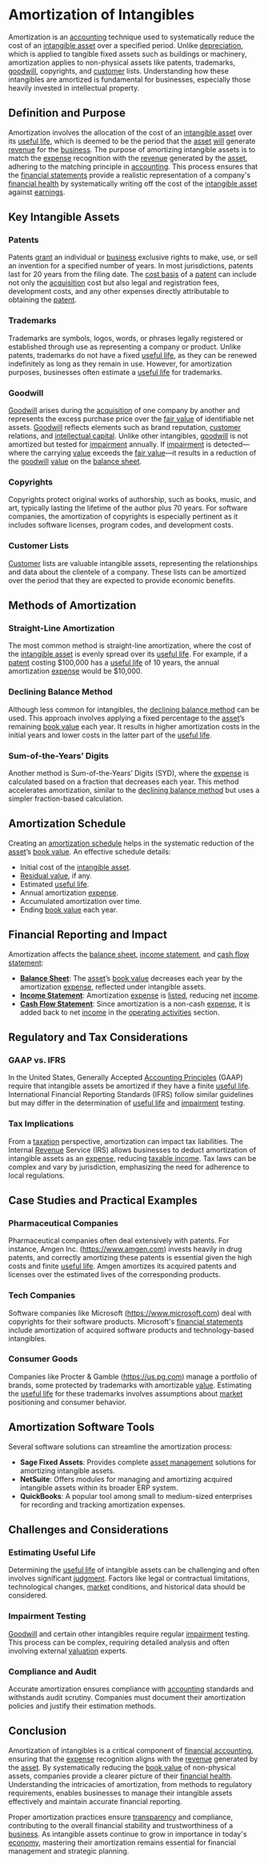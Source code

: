 # Amortization of Intangibles

Amortization is an [accounting](../a/accounting.md) technique used to systematically reduce the cost of an [intangible asset](../i/intangible_asset.md) over a specified period. Unlike [depreciation](../d/depreciation.md), which is applied to tangible fixed assets such as buildings or machinery, amortization applies to non-physical assets like patents, trademarks, [goodwill](../g/goodwill.md), copyrights, and [customer](../c/customer.md) lists. Understanding how these intangibles are amortized is fundamental for businesses, especially those heavily invested in intellectual property.

## Definition and Purpose

Amortization involves the allocation of the cost of an [intangible asset](../i/intangible_asset.md) over its [useful life](../u/useful_life.md), which is deemed to be the period that the [asset](../a/asset.md) [will](../w/will.md) generate [revenue](../r/revenue.md) for the [business](../b/business.md). The purpose of amortizing intangible assets is to match the [expense](../e/expense.md) recognition with the [revenue](../r/revenue.md) generated by the [asset](../a/asset.md), adhering to the matching principle in [accounting](../a/accounting.md). This process ensures that the [financial statements](../f/financial_statements.md) provide a realistic representation of a company's [financial health](../f/financial_health.md) by systematically writing off the cost of the [intangible asset](../i/intangible_asset.md) against [earnings](../e/earnings.md).

## Key Intangible Assets

### Patents

Patents [grant](../g/grant.md) an individual or [business](../b/business.md) exclusive rights to make, use, or sell an invention for a specified number of years. In most jurisdictions, patents last for 20 years from the filing date. The [cost basis](../c/cost_basis.md) of a [patent](../p/patent.md) can include not only the [acquisition](../a/acquisition.md) cost but also legal and registration fees, development costs, and any other expenses directly attributable to obtaining the [patent](../p/patent.md).

### Trademarks

Trademarks are symbols, logos, words, or phrases legally registered or established through use as representing a company or product. Unlike patents, trademarks do not have a fixed [useful life](../u/useful_life.md), as they can be renewed indefinitely as long as they remain in use. However, for amortization purposes, businesses often estimate a [useful life](../u/useful_life.md) for trademarks.

### Goodwill

[Goodwill](../g/goodwill.md) arises during the [acquisition](../a/acquisition.md) of one company by another and represents the excess purchase price over the [fair value](../f/fair_value.md) of identifiable net assets. [Goodwill](../g/goodwill.md) reflects elements such as brand reputation, [customer](../c/customer.md) relations, and [intellectual capital](../i/intellectual_capital.md). Unlike other intangibles, [goodwill](../g/goodwill.md) is not amortized but tested for [impairment](../i/impairment.md) annually. If [impairment](../i/impairment.md) is detected—where the carrying [value](../v/value.md) exceeds the [fair value](../f/fair_value.md)—it results in a reduction of the [goodwill](../g/goodwill.md) [value](../v/value.md) on the [balance sheet](../b/balance_sheet.md).

### Copyrights

Copyrights protect original works of authorship, such as books, music, and art, typically lasting the lifetime of the author plus 70 years. For software companies, the amortization of copyrights is especially pertinent as it includes software licenses, program codes, and development costs.

### Customer Lists

[Customer](../c/customer.md) lists are valuable intangible assets, representing the relationships and data about the clientele of a company. These lists can be amortized over the period that they are expected to provide economic benefits.

## Methods of Amortization

### Straight-Line Amortization

The most common method is straight-line amortization, where the cost of the [intangible asset](../i/intangible_asset.md) is evenly spread over its [useful life](../u/useful_life.md). For example, if a [patent](../p/patent.md) costing $100,000 has a [useful life](../u/useful_life.md) of 10 years, the annual amortization [expense](../e/expense.md) would be $10,000.

### Declining Balance Method

Although less common for intangibles, the [declining balance method](../d/declining_balance_method.md) can be used. This approach involves applying a fixed percentage to the [asset](../a/asset.md)’s remaining [book value](../b/book_value.md) each year. It results in higher amortization costs in the initial years and lower costs in the latter part of the [useful life](../u/useful_life.md).

### Sum-of-the-Years’ Digits

Another method is Sum-of-the-Years’ Digits (SYD), where the [expense](../e/expense.md) is calculated based on a fraction that decreases each year. This method accelerates amortization, similar to the [declining balance method](../d/declining_balance_method.md) but uses a simpler fraction-based calculation.

## Amortization Schedule

Creating an [amortization schedule](../a/amortization.md) helps in the systematic reduction of the [asset](../a/asset.md)’s [book value](../b/book_value.md). An effective schedule details:

- Initial cost of the [intangible asset](../i/intangible_asset.md).
- [Residual value](../r/residual_value.md), if any.
- Estimated [useful life](../u/useful_life.md).
- Annual amortization [expense](../e/expense.md).
- Accumulated amortization over time.
- Ending [book value](../b/book_value.md) each year.

## Financial Reporting and Impact

Amortization affects the [balance sheet](../b/balance_sheet.md), [income statement](../i/income_statement.md), and [cash flow statement](../c/cash_flow_statement.md):

- **[Balance Sheet](../b/balance_sheet.md)**: The [asset](../a/asset.md)’s [book value](../b/book_value.md) decreases each year by the amortization [expense](../e/expense.md), reflected under intangible assets.
- **[Income Statement](../i/income_statement.md)**: Amortization [expense](../e/expense.md) is [listed](../l/listed.md), reducing net [income](../i/income.md).
- **[Cash Flow Statement](../c/cash_flow_statement.md)**: Since amortization is a non-cash [expense](../e/expense.md), it is added back to net [income](../i/income.md) in the [operating activities](../o/operating_activities.md) section.

## Regulatory and Tax Considerations

### GAAP vs. IFRS

In the United States, Generally Accepted [Accounting Principles](../a/accounting_principles.md) (GAAP) require that intangible assets be amortized if they have a finite [useful life](../u/useful_life.md). International Financial Reporting Standards (IFRS) follow similar guidelines but may differ in the determination of [useful life](../u/useful_life.md) and [impairment](../i/impairment.md) testing.

### Tax Implications

From a [taxation](../t/taxation.md) perspective, amortization can impact tax liabilities. The Internal [Revenue](../r/revenue.md) Service (IRS) allows businesses to deduct amortization of intangible assets as an [expense](../e/expense.md), reducing [taxable income](../t/taxable_income.md). Tax laws can be complex and vary by jurisdiction, emphasizing the need for adherence to local regulations.

## Case Studies and Practical Examples

### Pharmaceutical Companies

Pharmaceutical companies often deal extensively with patents. For instance, Amgen Inc. (https://www.amgen.com) invests heavily in drug patents, and correctly amortizing these patents is essential given the high costs and finite [useful life](../u/useful_life.md). Amgen amortizes its acquired patents and licenses over the estimated lives of the corresponding products.

### Tech Companies

Software companies like Microsoft (https://www.microsoft.com) deal with copyrights for their software products. Microsoft's [financial statements](../f/financial_statements.md) include amortization of acquired software products and technology-based intangibles.

### Consumer Goods

Companies like Procter & Gamble (https://us.pg.com) manage a portfolio of brands, some protected by trademarks with amortizable [value](../v/value.md). Estimating the [useful life](../u/useful_life.md) for these trademarks involves assumptions about [market](../m/market.md) positioning and consumer behavior.

## Amortization Software Tools

Several software solutions can streamline the amortization process:

- **Sage Fixed Assets**: Provides complete [asset management](../a/asset_management.md) solutions for amortizing intangible assets.
- **NetSuite**: Offers modules for managing and amortizing acquired intangible assets within its broader ERP system.
- **QuickBooks**: A popular tool among small to medium-sized enterprises for recording and tracking amortization expenses.

## Challenges and Considerations

### Estimating Useful Life

Determining the [useful life](../u/useful_life.md) of intangible assets can be challenging and often involves significant [judgment](../j/judgment.md). Factors like legal or contractual limitations, technological changes, [market](../m/market.md) conditions, and historical data should be considered.

### Impairment Testing

[Goodwill](../g/goodwill.md) and certain other intangibles require regular [impairment](../i/impairment.md) testing. This process can be complex, requiring detailed analysis and often involving external [valuation](../v/valuation.md) experts.

### Compliance and Audit

Accurate amortization ensures compliance with [accounting](../a/accounting.md) standards and withstands audit scrutiny. Companies must document their amortization policies and justify their estimation methods.

## Conclusion

Amortization of intangibles is a critical component of [financial accounting](../f/financial_accounting.md), ensuring that the [expense](../e/expense.md) recognition aligns with the [revenue](../r/revenue.md) generated by the [asset](../a/asset.md). By systematically reducing the [book value](../b/book_value.md) of non-physical assets, companies provide a clearer picture of their [financial health](../f/financial_health.md). Understanding the intricacies of amortization, from methods to regulatory requirements, enables businesses to manage their intangible assets effectively and maintain accurate financial reporting.

Proper amortization practices ensure [transparency](../t/transparency.md) and compliance, contributing to the overall financial stability and trustworthiness of a [business](../b/business.md). As intangible assets continue to grow in importance in today's [economy](../e/economy.md), mastering their amortization remains essential for financial management and strategic planning.